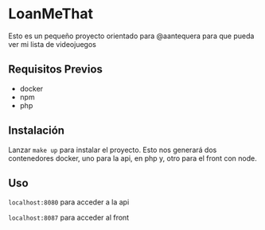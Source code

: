 # LoanMeThat

Esto es un pequeño proyecto orientado para @aantequera para que pueda ver mi lista de videojuegos

## Requisitos Previos

- docker
- npm
- php

## Instalación

Lanzar ```make up``` para instalar el proyecto. Esto nos generará dos contenedores docker, uno para la api, en php y, otro para el front con node.



## Uso

``localhost:8080`` para acceder a la api

``localhost:8087`` para acceder al front
